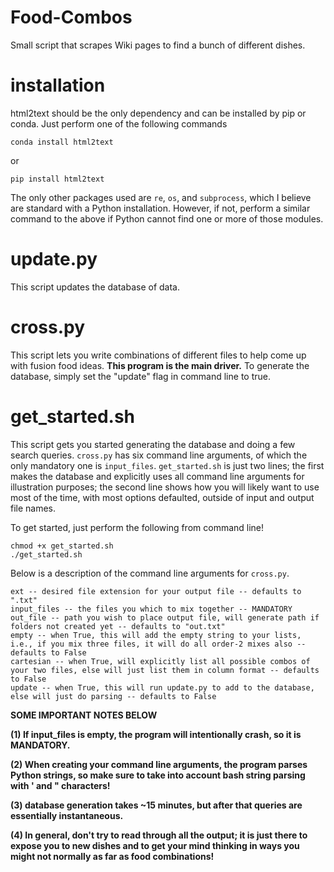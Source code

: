 # Food-Combos
Small script that scrapes Wiki pages to find a bunch of different dishes.

# installation
html2text should be the only dependency and can be installed by pip or conda. Just perform one of the following commands
```
conda install html2text
```
or
```
pip install html2text
```
The only other packages used are ```re```, ```os```, and ```subprocess```, which I believe are standard with a Python installation. 
However, if not, perform a similar command to the above if Python cannot find one or more of those modules.
# update.py
This script updates the database of data.

# cross.py
This script lets you write combinations of different files to help come up with fusion food ideas. 
**This program is the main driver.** To generate the database, simply set the "update" flag in command line to true.

# get_started.sh
This script gets you started generating the database and doing a few search queries. ```cross.py``` has six command line arguments, of which the only 
mandatory one is ```input_files```. ```get_started.sh``` is just two lines; the first makes the database and explicitly uses all command line arguments for illustration purposes; the second line shows how you will likely want to use most of the time, with most options defaulted, outside of input and output file names.

To get started, just perform the following from command line!

```
chmod +x get_started.sh
./get_started.sh
```

Below is a description of the command line arguments for ```cross.py```.

```
ext -- desired file extension for your output file -- defaults to ".txt"
input_files -- the files you which to mix together -- MANDATORY
out_file -- path you wish to place output file, will generate path if folders not created yet -- defaults to "out.txt"
empty -- when True, this will add the empty string to your lists, i.e., if you mix three files, it will do all order-2 mixes also -- defaults to False
cartesian -- when True, will explicitly list all possible combos of your two files, else will just list them in column format -- defaults to False
update -- when True, this will run update.py to add to the database, else will just do parsing -- defaults to False
```

**SOME IMPORTANT NOTES BELOW**

**(1) If input_files is empty, the program will intentionally crash, so it is MANDATORY.** 

**(2) When creating your command line arguments, the program parses Python strings, so make sure to take into account bash string parsing with ' and " characters!**

**(3) database generation takes ~15 minutes, but after that queries are essentially instantaneous.**

**(4) In general, don't try to read through all the output; it is just there to expose you to new dishes and to get your mind thinking in ways you might not normally as far as food combinations!**

